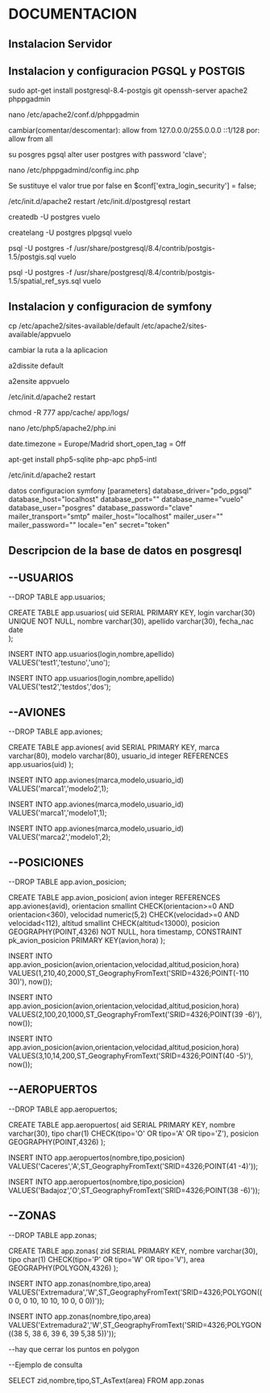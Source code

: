 DOCUMENTACION
=============
Instalacion Servidor
--------------------

Instalacion y configuracion PGSQL y POSTGIS
-------------------------------------------

sudo apt-get install postgresql-8.4-postgis git openssh-server apache2 phppgadmin

nano /etc/apache2/conf.d/phppgadmin

cambiar(comentar/descomentar): 
allow from 127.0.0.0/255.0.0.0 ::1/128
por:
allow from all

su posgres
pgsql
alter user postgres with password 'clave';

nano /etc/phppgadmind/config.inc.php

Se sustituye el valor true por false en $conf['extra_login_security'] = false;

/etc/init.d/apache2 restart
/etc/init.d/postgresql restart


createdb -U postgres vuelo

createlang -U postgres plpgsql vuelo

psql -U postgres -f /usr/share/postgresql/8.4/contrib/postgis-1.5/postgis.sql vuelo

psql -U postgres -f /usr/share/postgresql/8.4/contrib/postgis-1.5/spatial_ref_sys.sql vuelo

Instalacion y configuracion de symfony
--------------------------------------

cp /etc/apache2/sites-available/default /etc/apache2/sites-available/appvuelo

cambiar la ruta a la aplicacion

a2dissite default

a2ensite appvuelo

/etc/init.d/apache2 restart

chmod -R 777 app/cache/ app/logs/


nano /etc/php5/apache2/php.ini

date.timezone = Europe/Madrid
short_open_tag = Off

apt-get install php5-sqlite php-apc php5-intl

/etc/init.d/apache2 restart

datos configuracion symfony
[parameters]
    database_driver="pdo_pgsql"
    database_host="localhost"
    database_port=""
    database_name="vuelo"
    database_user="posgres"
    database_password="clave"
    mailer_transport="smtp"
    mailer_host="localhost"
    mailer_user=""
    mailer_password=""
    locale="en"
    secret="token"

Descripcion de la base de datos en posgresql
--------------------------------------------

--USUARIOS
----------

--DROP TABLE app.usuarios;

CREATE TABLE app.usuarios(
	uid SERIAL PRIMARY KEY,
	login varchar(30) UNIQUE NOT NULL,
	nombre varchar(30),
	apellido varchar(30),
	fecha_nac date	
);

INSERT INTO app.usuarios(login,nombre,apellido)
VALUES('test1','testuno','uno');

INSERT INTO app.usuarios(login,nombre,apellido)
VALUES('test2','testdos','dos');

--AVIONES
---------

--DROP TABLE app.aviones;

CREATE TABLE app.aviones(
	avid SERIAL PRIMARY KEY,
	marca varchar(80),
	modelo varchar(80),
	usuario_id integer REFERENCES app.usuarios(uid)
);

INSERT INTO app.aviones(marca,modelo,usuario_id)
VALUES('marca1','modelo2',1);

INSERT INTO app.aviones(marca,modelo,usuario_id)
VALUES('marca1','modelo1',1);

INSERT INTO app.aviones(marca,modelo,usuario_id)
VALUES('marca2','modelo1',2);

--POSICIONES
------------

--DROP TABLE app.avion_posicion;

CREATE TABLE app.avion_posicion(
	avion integer REFERENCES app.aviones(avid),
	orientacion smallint CHECK(orientacion>=0 AND orientacion<360),
	velocidad numeric(5,2) CHECK(velocidad>=0 AND velocidad<112),
	altitud smallint  CHECK(altitud<13000),
	posicion GEOGRAPHY(POINT,4326) NOT NULL,
	hora timestamp,
	CONSTRAINT pk_avion_posicion PRIMARY KEY(avion,hora)
);

INSERT INTO app.avion_posicion(avion,orientacion,velocidad,altitud,posicion,hora)
VALUES(1,210,40,2000,ST_GeographyFromText('SRID=4326;POINT(-110 30)'), now());

INSERT INTO app.avion_posicion(avion,orientacion,velocidad,altitud,posicion,hora)
VALUES(2,100,20,1000,ST_GeographyFromText('SRID=4326;POINT(39 -6)'), now());

INSERT INTO app.avion_posicion(avion,orientacion,velocidad,altitud,posicion,hora)
VALUES(3,10,14,200,ST_GeographyFromText('SRID=4326;POINT(40 -5)'), now());

--AEROPUERTOS
-------------

--DROP TABLE app.aeropuertos;

CREATE TABLE app.aeropuertos(
	aid SERIAL PRIMARY KEY,
	nombre varchar(30),
	tipo char(1) CHECK(tipo='O' OR tipo='A' OR tipo='Z'),
	posicion GEOGRAPHY(POINT,4326)
);

INSERT INTO app.aeropuertos(nombre,tipo,posicion)
VALUES('Caceres','A',ST_GeographyFromText('SRID=4326;POINT(41 -4)'));

INSERT INTO app.aeropuertos(nombre,tipo,posicion)
VALUES('Badajoz','O',ST_GeographyFromText('SRID=4326;POINT(38 -6)'));

--ZONAS
-------

--DROP TABLE app.zonas;

CREATE TABLE app.zonas(
	zid SERIAL PRIMARY KEY,
	nombre varchar(30),
	tipo char(1) CHECK(tipo='P' OR tipo='W' OR tipo='V'),
	area GEOGRAPHY(POLYGON,4326)
);

INSERT INTO app.zonas(nombre,tipo,area)
VALUES('Extremadura','W',ST_GeographyFromText('SRID=4326;POLYGON((0 0, 0 10, 10 10, 10 0, 0 0))'));

INSERT INTO app.zonas(nombre,tipo,area)
VALUES('Extremadura2','W',ST_GeographyFromText('SRID=4326;POLYGON((38 5, 38 6, 39 6, 39 5,38 5))'));

--hay que cerrar los puntos en polygon

--Ejemplo de consulta

SELECT zid,nombre,tipo,ST_AsText(area)
FROM app.zonas


